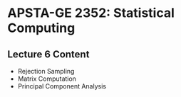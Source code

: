 # APSTA-GE 2352: Statistical Computing

## Lecture 6 Content

- Rejection Sampling
- Matrix Computation
- Principal Component Analysis